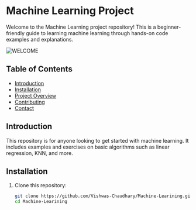 # Machine Learning Project

Welcome to the Machine Learning project repository! This is a beginner-friendly guide to learning machine learning through hands-on code examples and explanations.

![WELCOME]((https://media3.giphy.com/media/v1.Y2lkPTc5MGI3NjExeHZvbTR4OXYzejQwNDZnNGU0N3M1M2xyZ2RyNW5hd3h1ZzNiMXdlbSZlcD12MV9pbnRlcm5hbF9naWZfYnlfaWQmY3Q9Zw/URpHvLF4KFfmFKM3CA/giphy.webp)>)
 <!-- Replace with your actual GIF path -->

## Table of Contents

- [Introduction](#introduction)
- [Installation](#installation)
- [Project Overview](#project-overview)
- [Contributing](#contributing)
- [Contact](#contact)

## Introduction

This repository is for anyone looking to get started with machine learning. It includes examples and exercises on basic algorithms such as linear regression, KNN, and more.

## Installation

1. Clone this repository:
   ```bash
   git clone https://github.com/Vishwas-Chaudhary/Machine-Learining.git
   cd Machine-Learining
